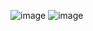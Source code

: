 ![image](https://github.com/user-attachments/assets/ea3c32b5-7b09-47b5-b3c3-410a7d762ad4)
![image](https://github.com/user-attachments/assets/7ac51cee-6724-41b8-8aea-b7319bb23ac1)
